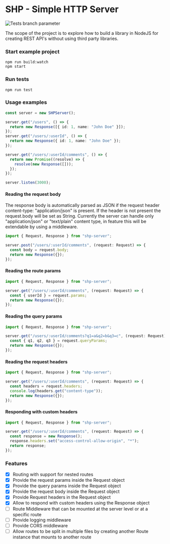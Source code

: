 # SHP - Simple HTTP Server

![Tests branch parameter](https://github.com/eye1994/shp-server/actions/workflows/node.js.yml/badge.svg?branch=main)

The scope of the project is to explore how to build a library in NodeJS for creating REST API's without using third party libraries.

### Start example project

```
npm run build:watch
npm start
```

### Run tests

```
npm run test
```

### Usage examples

```typescript
const server = new SHPServer();

server.get("/users", () => {
  return new Response([{ id: 1, name: "John Doe" }]);
});
server.get("/users/:userId", () => {
  return new Response({ id: 1, name: "John Doe" });
});

server.get("/users/:userId/comments", () => {
  return new Promise((resolve) => {
    resolve(new Response([]));
  });
});

server.listen(3000);
```

#### Reading the request body

The response body is automatically parsed as JSON if the request header content-type: "application/json" is present. If the header is not present the request.body will be set as String. Currently the server can handle only "application/json" or "text/plain" content type, in feature this will be extendable by using a middleware.

```typescript
import { Request, Response } from "shp-server";

server.post("/users/:userId/comments", (request: Request) => {
  const body = request.body;
  return new Response({});
});
```

#### Reading the route params

```typescript
import { Request, Response } from "shp-server";

server.get("/users/:userId/comments", (request: Request) => {
  const { userId } = request.params;
  return new Response({});
});
```

#### Reading the query params

```typescript
import { Request, Response } from "shp-server";

server.get("/users/:userId/comments?q1=a&q2=b&q3=c", (request: Request) => {
  const { q1, q2, q3 } = request.queryParams;
  return new Response({});
});
```

#### Reading the request headers

```typescript
import { Request, Response } from "shp-server";

server.get("/users/:userId/comments", (request: Request) => {
  const headers = request.headers;
  console.log(headers.get("content-type"));
  return new Response({});
});
```

#### Responding with custom headers

```typescript
import { Request, Response } from "shp-server";

server.get("/users/:userId/comments", (request: Request) => {
  const response = new Response();
  response.headers.set("access-control-allow-origin", "*");
  return response;
});
```

### Features

- [x] Routing with support for nested routes
- [x] Provide the request params inside the Request object
- [x] Provide the query params inside the Request object
- [x] Provide the request body inside the Request object
- [x] Provide Request headers in the Request object
- [x] Allow to respond with custom headers using the Response object
- [ ] Route Middleware that can be mounted at the server level or at a specific route
- [ ] Provide logging middleware
- [ ] Provide CORS middleware
- [ ] Allow routes to be split in multiple files by creating another Route instance that mounts to another route
